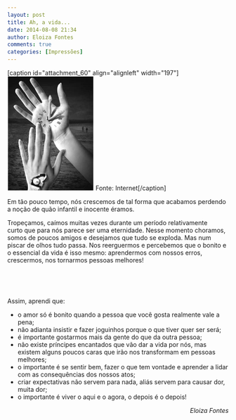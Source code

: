 ```yaml
---
layout: post
title: Ah, a vida...
date: 2014-08-08 21:34
author: Eloiza Fontes
comments: true
categories: [Impressões]
---
```

[caption id="attachment_60" align="alignleft" width="197"]<a href="/assets/images/stock/amadurecer.jpg"><img class=" wp-image-60" src="/assets/images/stock/amadurecer.jpg?w=228" alt="Fonte: Internet" width="197" height="259" /></a> Fonte: Internet[/caption]

Em tão pouco tempo, nós crescemos de tal forma que acabamos perdendo a noção de quão infantil e inocente éramos.

Tropeçamos, caímos muitas vezes durante um período relativamente curto que para nós parece ser uma eternidade. Nesse momento choramos, somos de poucos amigos e desejamos que tudo se exploda. Mas num piscar de olhos tudo passa. Nos reerguermos e percebemos que o bonito e o essencial da vida é isso mesmo: aprendermos com nossos erros, crescermos, nos tornarmos pessoas melhores!

&nbsp;

&nbsp;

Assim, aprendi que:
<ul>
	<li>o amor só é bonito quando a pessoa que você gosta realmente vale a pena;</li>
	<li>não adianta insistir e fazer joguinhos porque o que tiver quer ser será;</li>
	<li>é importante gostarmos mais da gente do que da outra pessoa;</li>
	<li>não existe príncipes encantados que vão dar a vida por nós, mas existem alguns poucos caras que irão nos transformam em pessoas melhores;</li>
	<li>o importante é se sentir bem, fazer o que tem vontade e aprender a lidar com as consequências dos nossos atos;</li>
	<li>criar expectativas não servem para nada, aliás servem para causar dor, muita dor;</li>
	<li>o importante é viver o aqui e o agora, o depois é o depois!</li>
</ul>
<p style="text-align:right;"><em>Eloiza Fontes</em></p>
